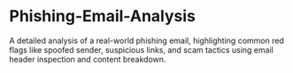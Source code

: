# Phishing-Email-Analysis
A detailed analysis of a real-world phishing email, highlighting common red flags like spoofed sender, suspicious links, and scam tactics using email header inspection and content breakdown.
